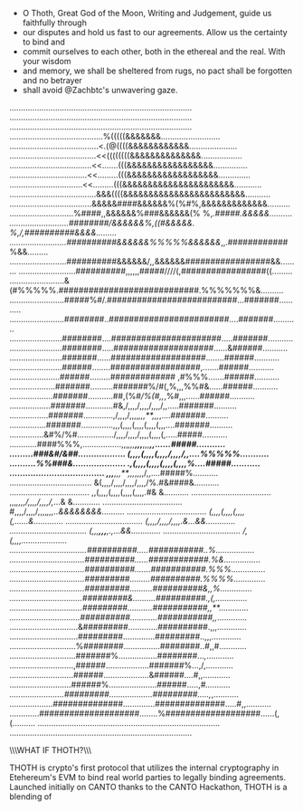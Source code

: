 - O Thoth, Great God of the Moon, Writing and Judgement, guide us faithfully through
- our disputes and hold us fast to our agreements. Allow us the certainty to bind and
- commit ourselves to each other, both in the ethereal and the real. With your wisdom
- and memory, we shall be sheltered from rugs, no pact shall be forgotten and no betrayer
- shall avoid @Zachbtc's unwavering gaze.

................................................................................
................................................................................
................................................................................
.........................................%(((((&&&&&&&..........................
.......................................<.(@((((&&&&&&&&&&&&.....................
......................................<<((((((((&&&&&&&&&&&&&&..................
....................................<<.......(((&&&&&&&&&&&&&&&&&...............
..................................<<.........(((&&&&&&&&&&&&&&&&&&..............
................................<<.........(((&&&&&&&&&&&&&&&&&&&&&&............
......................................&&&((((&&&&&&&&&&&&&&&&&&&&&&&&...........
....................................&&&&&####&&&&&&%(%#%,&&&&&&&&&&&&&..........
............................%####,,&&&&&&%###&&&&&&(%  %,*.#####.&&&&&..........
..........................########/&&&&&&%,((#&&&&&. %,/,##########&&&&.........
.........................##########&&&&&&%%%%%&&&&&&*,,.############%&&.........
.........................##########&&&&&&/*,,*&&&&&&#################&&.........
.........................##########,,,,,,#####////(,#################((.........
........................&(#%%%%%.############################.%%%%%%%&..........
........................#####%#/.##########################...#######...........
........................########..########################....#######...........
.......................########....######################.....#######...........
.......................########.....####################......&######...........
.......................#######......###################........######...........
.......................######........##################,.......######...........
......................######.........############# ,#%%%.......######...........
....................#######..........#######%/#(,%,,,%%#&......######...........
...................#######...........##,(%#*/%(#,,*,%#,,,......######...........
..................#######............#&,/,,,,/,,,,/,,,,/,,.....#######..........
.................#######.............,/,,,,/,,,,*,,,**,,,*,....#######..........
................#######..............,,,(,,,,(,,,,(,,,,(,,,....#######..........
...............&#%/%#................/,,,,/,,,,/,,,,(,,,,(,.....#####...........
............####%%%,.................,,,*,,,**,,,**,,,**,,......#####...........
.........###&#/&##.................. (,,,,(,,,,(,,,,/,,,,/,,....%%%%%...........
..........%%###&.................... .,(,,,,(,,,,(,,,,(,,,,%....#####...........
....................................  ,,,**,,,**,,,*,,,,/,,....#####%...........
....................................  &(,,,,/,,,,/,,,,/,,,,/%.#&####&...........
...................................    ,,(,,,,(,,,,(,,,,(,,,,.#&    &...........
...................................     ,,,*,,,,/,,,,/,,,,/,*...&  &............
...................................      #,,,,/,,,,/,,,,*,,,..&&&&&&&&..........
...................................        (,,,,(,,,,(,,,,(,......&.............
..................................           (,,,,/,,,,/,,,,.&...&&.............
..................................              (,,,**,,,**,.,...&&.............
..................................                   /,(,,,,....................
..................................##########.....###########..%.................
.................................##########......############.%&................
.................................##########.......###########.%%%...............
.................................#########.........##########.%%%%..............
.................................#########..........##########&,,%..............
................................#########&..........##########.,(,..............
................................#########...........###########,,**.............
...............................##########............###########,,*.............
..............................&#########.............##########.,,,.............
..............................#########..............#########..,,,.............
.............................%########................########..#,,#............
.............................#######%.................########...*,*............
............................,######...................#######%...,/,............
............................######....................&######....#,,............
...........................######%.....................######.....,*#...........
........................#########...................#########.....,*,...........
...................##############..............##############.....#,,...........
.............####################........%###################......(,(..........
................................................................................
................................................................................


\\\\\WHAT IF THOTH?\\\\\

THOTH is crypto's first protocol that utilizes the internal cryptography in
Etehereum's EVM to bind real world parties to legally binding agreements.
Launched initially on CANTO thanks to the CANTO Hackathon, THOTH is a blending
of 
